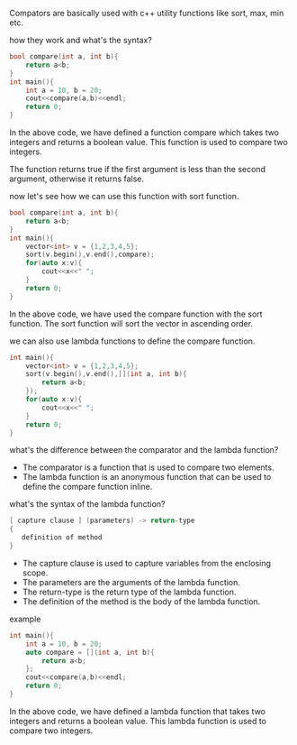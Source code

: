 Compators are basically used with c++ utility functions like sort, max, min etc. 


how they work and what's the syntax?
```cpp
bool compare(int a, int b){
    return a<b;
}
int main(){
    int a = 10, b = 20;
    cout<<compare(a,b)<<endl;
    return 0;
}
```
In the above code, we have defined a function compare which takes two integers and returns a boolean value. This function is used to compare two integers.

The function returns true if the first argument is less than the second argument, otherwise it returns false.

now let's see how we can use this function with sort function.
```cpp
bool compare(int a, int b){
    return a<b;
}
int main(){
    vector<int> v = {1,2,3,4,5};
    sort(v.begin(),v.end(),compare);
    for(auto x:v){
        cout<<x<<" ";
    }
    return 0;
}
```
In the above code, we have used the compare function with the sort function. The sort function will sort the vector in ascending order.

we can also use lambda functions to define the compare function.
```cpp
int main(){
    vector<int> v = {1,2,3,4,5};
    sort(v.begin(),v.end(),[](int a, int b){
        return a<b;
    });
    for(auto x:v){
        cout<<x<<" ";
    }
    return 0;
}
```

what's the difference between the comparator and the lambda function?
- The comparator is a function that is used to compare two elements.
- The lambda function is an anonymous function that can be used to define the compare function inline.

what's the syntax of the lambda function?
```cpp
[ capture clause ] (parameters) -> return-type  
{  
   definition of method  
}
```
- The capture clause is used to capture variables from the enclosing scope.
- The parameters are the arguments of the lambda function.
- The return-type is the return type of the lambda function.
- The definition of the method is the body of the lambda function.

example
```cpp
int main(){
    int a = 10, b = 20;
    auto compare = [](int a, int b){
        return a<b;
    };
    cout<<compare(a,b)<<endl;
    return 0;
}
```
In the above code, we have defined a lambda function that takes two integers and returns a boolean value. This lambda function is used to compare two integers.
